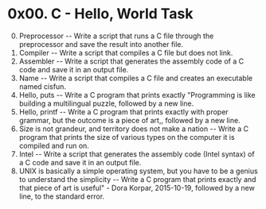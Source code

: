 # 0x00. C - Hello, World Task
0. Preprocessor -- Write a script that runs a C file through the preprocessor and save the result into another file.
1. Compiler -- Write a script that compiles a C file but does not link.
2. Assembler -- Write a script that generates the assembly code of a C code and save it in an output file.
3. Name -- Write a script that compiles a C file and creates an executable named cisfun.
4. Hello, puts -- Write a C program that prints exactly "Programming is like building a multilingual puzzle, followed by a new line.
5. Hello, printf -- Write a C program that prints exactly with proper grammar, but the outcome is a piece of art,, followed by a new line.
6. Size is not grandeur, and territory does not make a nation -- Write a C program that prints the size of various types on the computer it is compiled and run on.
7. Intel -- Write a script that generates the assembly code (Intel syntax) of a C code and save it in an output file.
8. UNIX is basically a simple operating system, but you have to be a genius to understand the simplicity -- Write a C program that prints exactly and that piece of art is useful" - Dora Korpar, 2015-10-19, followed by a new line, to the standard error.
